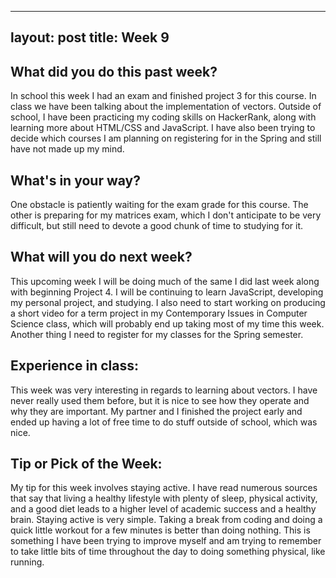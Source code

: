  ---
layout: post
title: Week 9
---

## What did you do this past week?

In school this week I had an exam and finished project 3 for this course. In class we have been talking about the implementation of vectors. Outside of school, I have been practicing my coding skills on HackerRank, along with learning more about HTML/CSS and JavaScript. I have also been trying to decide which courses I am planning on registering for in the Spring and still have not made up my mind.

## What's in your way? 

One obstacle is patiently waiting for the exam grade for this course. The other is preparing for my matrices exam, which I don't anticipate to be very difficult, but still need to devote a good chunk of time to studying for it.

## What will you do next week?

This upcoming week I will be doing much of the same I did last week along with beginning Project 4. I will be continuing to learn JavaScript, developing my personal project, and studying. I also need to start working on producing a short video for a term project in my Contemporary Issues in Computer Science class, which will probably end up taking most of my time this week. Another thing I need to register for my classes for the Spring semester.

## Experience in class:

This week was very interesting in regards to learning about vectors. I have never really used them before, but it is nice to see how they operate and why they are important. My partner and I finished the project early and ended up having a lot of free time to do stuff outside of school, which was nice. 

## Tip or Pick of the Week:

My tip for this week involves staying active. I have read numerous sources that say that living a healthy lifestyle with plenty of sleep, physical activity, and a good diet leads to a higher level of academic success and a healthy brain. Staying active is very simple. Taking a break from coding and doing a quick little workout for a few minutes is better than doing nothing. This is something I have been trying to improve myself and am trying to remember to take little bits of time throughout the day to doing something physical, like running.
